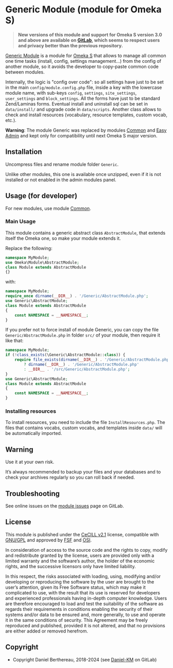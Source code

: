 Generic Module (module for Omeka S)
===================================


> __New versions of this module and support for Omeka S version 3.0 and above
> are available on [GitLab], which seems to respect users and privacy better
> than the previous repository.__


[Generic Module] is a module for [Omeka S] that allows to manage all common one
time tasks (install, config, settings management…) from the config of another
module, so it avoids the developer to copy-paste common code between modules.

Internally, the logic is "config over code": so all settings have just to be set
in the main `config/module.config.php` file, inside a key with the lowercase
module name, with sub-keys `config`, `settings`, `site_settings`, `user_settings`
and `block_settings`. All the forms have just to be standard Zend/Laminas forms.
Eventual install and uninstall sql can be set in `data/install/` and upgrade
code in `data/scripts`. Another class allows to check and install resources
(vocabulary, resource templates, custom vocab, etc.).

**Warning**: The module Generic was replaced by modules [Common] and [Easy Admin]
and kept only for compatibility until next Omeka S major version.


Installation
------------

Uncompress files and rename module folder `Generic`.

Unlike other modules, this one is available once unzipped, even if it is not
installed or not enabled in the admin modules panel.


Usage (for developer)
---------------------

For new modules, use module [Common].

### Main Usage

This module contains a generic abstract class `AbstractModule`, that extends
itself the Omeka one, so make your module extends it.

Replace the following:

```php
namespace MyModule;
use Omeka\Module\AbstractModule;
class Module extends AbstractModule
{}
```

with:

```php
namespace MyModule;
require_once dirname(__DIR__) . '/Generic/AbstractModule.php';
use Generic\AbstractModule;
class Module extends AbstractModule
{
    const NAMESPACE = __NAMESPACE__;
}
```

If you prefer not to force install of module Generic, you can copy the file `Generic/AbstractModule.php`
in folder `src/` of your module, then require it like that:

```php
namespace MyModule;
if (!class_exists(\Generic\AbstractModule::class)) {
    require file_exists(dirname(__DIR__) . '/Generic/AbstractModule.php')
        ? dirname(__DIR__) . '/Generic/AbstractModule.php'
        : __DIR__ . '/src/Generic/AbstractModule.php';
}
use Generic\AbstractModule;
class Module extends AbstractModule
{
    const NAMESPACE = __NAMESPACE__;
}
```

### Installing resources

To install resources, you need to include the file `InstallResources.php`. The
files that contains vocabs, custom vocabs, and templates inside `data/` will be
automatically imported.


Warning
-------

Use it at your own risk.

It’s always recommended to backup your files and your databases and to check
your archives regularly so you can roll back if needed.


Troubleshooting
---------------

See online issues on the [module issues] page on GitLab.


License
-------

This module is published under the [CeCILL v2.1] license, compatible with
[GNU/GPL] and approved by [FSF] and [OSI].

In consideration of access to the source code and the rights to copy, modify and
redistribute granted by the license, users are provided only with a limited
warranty and the software’s author, the holder of the economic rights, and the
successive licensors only have limited liability.

In this respect, the risks associated with loading, using, modifying and/or
developing or reproducing the software by the user are brought to the user’s
attention, given its Free Software status, which may make it complicated to use,
with the result that its use is reserved for developers and experienced
professionals having in-depth computer knowledge. Users are therefore encouraged
to load and test the suitability of the software as regards their requirements
in conditions enabling the security of their systems and/or data to be ensured
and, more generally, to use and operate it in the same conditions of security.
This Agreement may be freely reproduced and published, provided it is not
altered, and that no provisions are either added or removed herefrom.


Copyright
---------

* Copyright Daniel Berthereau, 2018-2024 (see [Daniel-KM] on GitLab)


[Generic module]: https://gitlab.com/Daniel-KM/Omeka-S-module-Generic
[Omeka S]: https://omeka.org/s
[GitLab]: https://gitlab.com/Daniel-KM/Omeka-S-module-Generic
[Common]: https://gitlab.com/Daniel-KM/Omeka-S-module-Common
[Easy Admin]: https://gitlab.com/Daniel-KM/Omeka-S-module-EasyAdmin
[module issues]: https://gitlab.com/Daniel-KM/Omeka-S-module-Generic/-/issues
[CeCILL v2.1]: https://www.cecill.info/licences/Licence_CeCILL_V2.1-en.html
[GNU/GPL]: https://www.gnu.org/licenses/gpl-3.0.html
[FSF]: https://www.fsf.org
[OSI]: http://opensource.org
[MIT]: http://opensource.org/licenses/MIT
[Daniel-KM]: https://gitlab.com/Daniel-KM "Daniel Berthereau"
